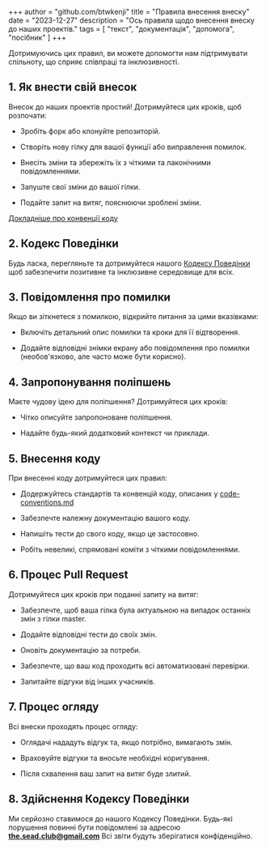 +++
author = "github.com/btwkenji"
title = "Правила внесення внеску"
date = "2023-12-27"
description = "Ось правила щодо внесення внеску до наших проектів."
tags = [
    "текст",
    "документація",
    "допомога",
    "посібник"
]
+++

Дотримуючись цих правил, ви можете допомогти нам підтримувати спільноту, що сприяє співпраці та інклюзивності.

## 1. Як внести свій внесок

Внесок до наших проектів простий! Дотримуйтеся цих кроків, щоб розпочати:

- Зробіть форк або клонуйте репозиторій.

- Створіть нову гілку для вашої функції або виправлення помилок.

- Внесіть зміни та збережіть їх з чіткими та лаконічними повідомленнями.

- Запуште свої зміни до вашої гілки.

- Подайте запит на витяг, пояснюючи зроблені зміни.

[Докладніше про конвенції коду](/uk/docs/code-conventions)

## 2. Кодекс Поведінки

Будь ласка, перегляньте та дотримуйтеся нашого [Кодексу Поведінки](/uk/docs/code-of-conduct) щоб забезпечити позитивне та інклюзивне середовище для всіх.

## 3. Повідомлення про помилки

Якщо ви зіткнетеся з помилкою, відкрийте питання за цими вказівками:

- Включіть детальний опис помилки та кроки для її відтворення.

- Додайте відповідні знімки екрану або повідомлення про помилки (необов'язково, але часто може бути корисно).

## 4. Запропонування поліпшень

Маєте чудову ідею для поліпшення? Дотримуйтеся цих кроків:

- Чітко описуйте запропоноване поліпшення.

- Надайте будь-який додатковий контекст чи приклади.

## 5. Внесення коду

При внесенні коду дотримуйтеся цих правил:

- Додержуйтесь стандартів та конвенцій коду, описаних у [code-conventions.md](/uk/docs/code-conventions)

- Забезпечте належну документацію вашого коду.

- Напишіть тести до свого коду, якщо це застосовно.

- Робіть невеликі, спрямовані коміти з чіткими повідомленнями.

## 6. Процес Pull Request

Дотримуйтеся цих кроків при поданні запиту на витяг:

- Забезпечте, щоб ваша гілка була актуальною на випадок останніх змін з гілки master.

- Додайте відповідні тести до своїх змін.

- Оновіть документацію за потреби.

- Забезпечте, що ваш код проходить всі автоматизовані перевірки.

- Запитайте відгуки від інших учасників.

## 7. Процес огляду

Всі внески проходять процес огляду:

- Оглядачі нададуть відгук та, якщо потрібно, вимагають змін.

- Враховуйте відгуки та вносьте необхідні коригування.

- Після схвалення ваш запит на витяг буде злитий.

## 8. Здійснення Кодексу Поведінки

Ми серйозно ставимося до нашого Кодексу Поведінки. Будь-які порушення повинні бути повідомлені за адресою **the.sead.club@gmail.com** Всі звіти будуть зберігатися конфіденційно.
